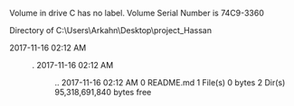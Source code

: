 Volume in drive C has no label.
 Volume Serial Number is 74C9-3360

 Directory of C:\Users\Arkahn\Desktop\project_Hassan

2017-11-16  02:12 AM    <DIR>          .
2017-11-16  02:12 AM    <DIR>          ..
2017-11-16  02:12 AM                 0 README.md
               1 File(s)              0 bytes
               2 Dir(s)  95,318,691,840 bytes free

